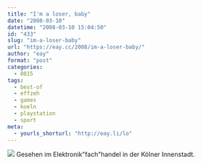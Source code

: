 ```yaml
---
title: "I'm a loser, baby"
date: "2008-03-10"
datetime: "2008-03-10 15:04:50"
id: "433"
slug: "im-a-loser-baby"
url: "https://eay.cc/2008/im-a-loser-baby/"
author: "eay"
format: "post"
categories:
  - 0815
tags:
  - best-of
  - effzeh
  - games
  - koeln
  - playstation
  - sport
meta:
  - yourls_shorturl: "http://eay.li/lo"
---
```


![](/uploads/2008/fccontroller.jpg) Gesehen im Elektronik"fach"handel in der Kölner Innenstadt.
